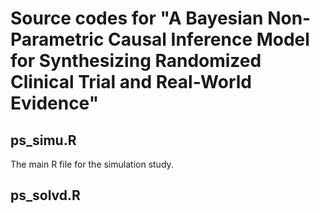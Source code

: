 # Source codes for "A Bayesian Non-Parametric Causal Inference Model for Synthesizing Randomized Clinical Trial and Real-World Evidence"

## ps_simu.R

The main R file for the simulation study. 

## ps_solvd.R
